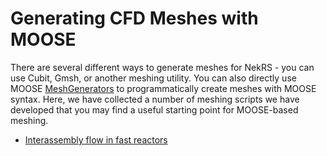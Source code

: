 # Generating CFD Meshes with MOOSE

There are several different ways to generate meshes for NekRS - you can use
Cubit, Gmsh, or another meshing utility. You can also directly use MOOSE
[MeshGenerators](https://mooseframework.inl.gov/source/meshgenerators/MeshGenerator.html)
to programmatically create meshes with MOOSE syntax.
Here, we have collected a number of meshing scripts we have developed that you
may find a useful starting point for MOOSE-based meshing.

- [Interassembly flow in fast reactors](interassembly.md)
